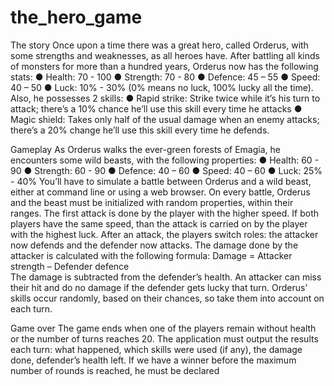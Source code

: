 # the_hero_game

The story 
Once upon a time there was a great hero, called Orderus, with some strengths and weaknesses, as all heroes have. 
After battling all kinds of monsters for more than a hundred years, Orderus now has the following stats: 
● Health: 70 - 100 
● Strength: 70 - 80 
● Defence: 45 – 55 
● Speed: 40 – 50 
● Luck: 10% - 30% (0% means no luck, 100% lucky all the time). 
Also, he possesses 2 skills: 
● Rapid strike: Strike twice while it’s his turn to attack; there’s a 10% chance he’ll use this skill 
every time he attacks 
● Magic shield: Takes only half of the usual damage when an enemy attacks; there’s a 20% 
change he’ll use this skill every time he defends. 
 
Gameplay 
As Orderus walks the ever-green forests of Emagia, he encounters some wild beasts, with the 
following properties: 
● Health: 60 - 90 
● Strength: 60 - 90 
● Defence: 40 – 60 
● Speed: 40 – 60 
● Luck: 25% - 40% 
You’ll have to simulate a battle between Orderus and a wild beast, either at command line or using a web browser. On every battle, Orderus and the beast must be initialized with random properties, within their ranges. 
The first attack is done by the player with the higher speed. If both players have the same speed, 
than the attack is carried on by the player with the highest luck. After an attack, the players switch 
roles: the attacker now defends and the defender now attacks. 
The damage done by the attacker is calculated with the following formula: 
Damage = Attacker strength – Defender defence  
The damage is subtracted from the defender’s health. An attacker can miss their hit and do no 
damage if the defender gets lucky that turn. 
Orderus’ skills occur randomly, based on their chances, so take them into account on each turn. 
 
Game over 
The game ends when one of the players remain without health or the number of turns reaches 20. 
The application must output the results each turn: what happened, which skills were used (if any), 
the damage done, defender’s health left. 
If we have a winner before the maximum number of rounds is reached, he must be declared 